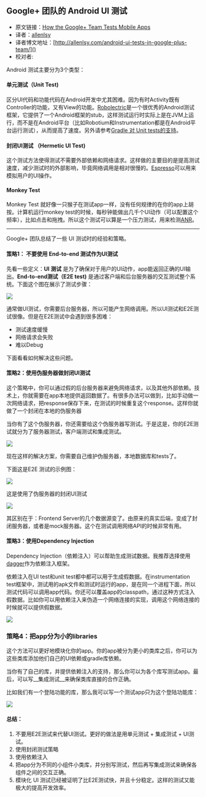 Google+ 团队的 Android UI 测试
---

>
* 原文链接：[How the Google+ Team Tests Mobile Apps](http://googletesting.blogspot.sg/2013/08/how-google-team-tests-mobile-apps.html)
* 译者：[allenlsy](http://allelsy.com)
* 译者博文地址：[http://allenlsy.com/android-ui-tests-in-google-plus-team/]()
* 校对者:

Android 测试主要分为3个类型：

#### 单元测试（Unit Test)

区分UI代码和功能代码在Android开发中尤其困难。因为有时Activity既有Controller的功能，又有View的功能。[Robolectric](http://pivotal.github.io/robolectric/)是一个很优秀的Android测试框架，它提供了一个Android框架的stub，这样测试运行时实际上是在JVM上运行，而不是在Android平台（比如Robotium和Instrumentation都是在Android平台运行测试），从而提高了速度。另外请参考[Gradle 对 Unit tests的支持](http://tools.android.com/tech-docs/unit-testing-support)。

#### 封闭UI测试 （Hermetic UI Test)

这个测试方法使得测试不需要外部依赖和网络请求。这样做的主要目的是提高测试速度，减少测试时的外部影响，毕竟网络调用是相对很慢的。[Espresso](http://www.youtube.com/watch?v=T7ugmCuNxDU)可以用来模拟用户的UI操作。

#### Monkey Test

Monkey Test 就好像一只猴子在测试app一样，没有任何规律的在你的app上胡按。计算机运行monkey test的时候，每秒钟能做出几千个UI动作（可以配置这个频率），比如点击和拖拽。所以这个测试可以算是一个压力测试，用来检测[ANR](http://developer.android.com/training/articles/perf-anr.html)。

---

Google+ 团队总结了一些 UI 测试时的经验和策略。

#### 策略1： 不要使用 End-to-end 测试作为UI测试

先看一些定义：__UI 测试__ 是为了确保对于用户的UI动作，app能返回正确的UI输出。__End-to-end测试（E2E test)__ 是通过客户端和后台服务器的交互测试整个系统。下面这个图在展示了测试步骤：

![](images/ui-test-1.png)

通常做UI测试，你需要后台服务器，所以可能产生网络调用。所以UI测试和E2E测试很像。但是在E2E测试中会遇到很多困难：

* 测试速度缓慢
* 网络请求会失败
* 难以Debug

下面看看如何解决这些问题。

#### 策略2：使用伪服务器做封闭UI测试

这个策略中，你可以通过假的后台服务器来避免网络请求，以及其他外部依赖。技术上，你就需要在app本地提供返回数据了。有很多办法可以做到，比如手动做一次网络请求，把response保存下来，在测试的时候重复这个response。这样你就做了一个封闭在本地的伪服务器

当你有了这个伪服务器，你还需要给这个伪服务器写测试。于是这是，你的E2E测试就分为了服务器测试，客户端测试和集成测试。

![](images/ui-test-2.png)

现在这样的解决方案，你需要自己维护伪服务器，本地数据库和tests了。

下面这是E2E 测试的示例图：

![](images/ui-test-sut.jpg)

这是使用了伪服务器的封闭UI测试

![](images/ui-test-sut-2.jpg)

其区别在于：Frontend Server的几个数据源变了。由原来的真实后端，变成了封闭服务器，或者是mock服务器。这个在测试调用网络API的时候非常有用。

#### 策略3：使用Dependency Injection

Dependency Injection（依赖注入）可以帮助生成测试数据。我推荐选择使用[dagger](http://square.github.io/dagger/)作为依赖注入框架。

依赖注入在UI test和unit test都中都可以用于生成假数据。在instrumentation test框架中，测试用的apk文件和测试时运行的app，是在同一个进程下面，所以测试代码可以调用app代码。你还可以覆盖app的classpath，通过这种方式注入假数据。比如你可以用依赖注入来伪造一个网络连接的实现，调用这个网络连接的时候就可以提供假数据。

![](images/ui-test-3.png)


### 策略4：把app分为小的libraries

这个方法可以更好地模块化你的app。你的app被分为更小的类库之后，你可以为这些类库添加他们自己的UI依赖或gradle库依赖。

当你有了自己的库，并提供依赖注入的支持，那么你可以为各个库写测试app。最后，可以写__集成测试__来确保类库直接的合作正确。

比如我们有一个登陆功能的库，那么我可以写一个测试app只为这个登陆功能库：

![](images/ui-test-4.png)

#### 总结：

1. 不要用E2E测试来代替UI测试。更好的做法是用单元测试 + 集成测试 + UI测试。
2. 使用封闭测试策略
3. 使用依赖注入
4. 把app分为不同的小组件小类库，并分别写测试，然后再写集成测试来确保各组件之间的交互正确。
5. 模块化 UI 测试已经被证明了比E2E测试快，并且十分稳定。这样的测试又能极大的提高开发效率。
